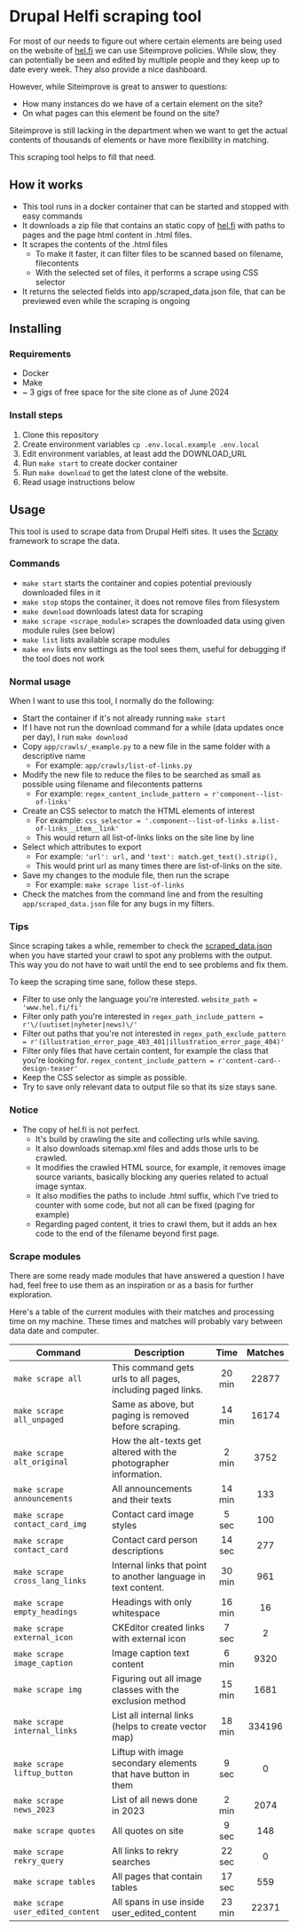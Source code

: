 # Drupal Helfi scraping tool

For most of our needs to figure out where certain elements are being used on the website of [hel.fi](https://www.hel.fi/fi) we can use Siteimprove policies. While slow, they can potentially be seen and edited by multiple people and they keep up to date every week. They also provide a nice dashboard.

However, while Siteimprove is great to answer to questions:

* How many instances do we have of a certain element on the site?
* On what pages can this element be found on the site?

Siteimprove is still lacking in the department when we want to get the actual contents of thousands of elements or have more flexibility in matching.

This scraping tool helps to fill that need.

## How it works

* This tool runs in a docker container that can be started and stopped with easy commands
* It downloads a zip file that contains an static copy of [hel.fi](https://www.hel.fi/fi) with paths to pages and the page html content in .html files.
* It scrapes the contents of the .html files
  * To make it faster, it can filter files to be scanned based on filename, filecontents
  * With the selected set of files, it performs a scrape using CSS selector
* It returns the selected fields into  app/scraped_data.json file, that can be previewed even while the scraping is ongoing

## Installing

### Requirements

* Docker
* Make
* ~ 3 gigs of free space for the site clone as of June 2024

### Install steps

1. Clone this repository
2. Create environment variables `cp .env.local.example .env.local`
3. Edit environment variables, at least add the DOWNLOAD_URL
4. Run `make start` to create docker container
5. Run `make download` to get the latest clone of the website.
6. Read usage instructions below

## Usage

This tool is used to scrape data from Drupal Helfi sites. It uses the [Scrapy](https://scrapy.org/) framework to scrape the data.

### Commands

* `make start` starts the container and copies potential previously downloaded files in it
* `make stop` stops the container, it does not remove files from filesystem
* `make download` downloads latest data for scraping
* `make scrape <scrape_module>` scrapes the downloaded data using given module rules (see below)
* `make list` lists available scrape modules
* `make env` lists env settings as the tool sees them, useful for debugging if the tool does not work

### Normal usage

When I want to use this tool, I normally do the following:

* Start the container if it's not already running `make start`
* If I have not run the download command for a while (data updates once per day), I run `make download`
* Copy `app/crawls/_example.py` to a new file in the same folder with a descriptive name
  * For example: `app/crawls/list-of-links.py`
* Modify the new file to reduce the files to be searched as small as possible using filename and filecontents patterns
  * For example: `regex_content_include_pattern = r'component--list-of-links'`
* Create an CSS selector to match the HTML elements of interest
  * For example:  `css_selector = '.component--list-of-links a.list-of-links__item__link'`
  * This would return all list-of-links links on the site line by line
* Select which attributes to export
  * For example: `'url': url,` and `'text': match.get_text().strip(),`
  * This would print url as many times there are list-of-links on the site.
* Save my changes to the module file, then run the scrape
  * For example: `make scrape list-of-links`
* Check the matches from the command line and from the resulting `app/scraped_data.json` file for any bugs in my filters.

### Tips

Since scraping takes a while, remember to check the [scraped_data.json](app/scraped_data.json) when you have started your crawl to spot any problems with the output. This way you do not have to wait until the end to see problems and fix them.

To keep the scraping time sane, follow these steps.

* Filter to use only the language you're interested. `website_path = 'www.hel.fi/fi'`
* Filter only path you're interested in `regex_path_include_pattern = r'\/(uutiset|nyheter|news)\/'`
* Filter out paths that you're not interested in `regex_path_exclude_pattern = r'(illustration_error_page_403_401|illustration_error_page_404)'`
* Filter only files that have certain content, for example the class that you're looking for. `regex_content_include_pattern = r'content-card--design-teaser'`
* Keep the CSS selector as simple as possible.
* Try to save only relevant data to output file so that its size stays sane.

### Notice

* The copy of hel.fi is not perfect.
  * It's build by crawling the site and collecting urls while saving.
  * It also downloads sitemap.xml files and adds those urls to be crawled.
  * It modifies the crawled HTML source, for example, it removes image source variants, basically blocking any queries related to actual image syntax.
  * It also modifies the paths to include .html suffix, which I've tried to counter with some code, but not all can be fixed (paging for example)
  * Regarding paged content, it tries to crawl them, but it adds an hex code to the end of the filename beyond first page.

### Scrape modules

There are some ready made modules that have answered a question I have had, feel free to use them as an inspiration or as a basis for further exploration.

Here's a table of the current modules with their matches and processing time on my machine. These times and matches will probably vary between data date and computer.

| Command                           | Description                                                      |  Time  | Matches |
|-----------------------------------|------------------------------------------------------------------|:------:|:-------:|
| `make scrape all`                 | This command gets urls to all pages, including paged links.      | 20 min |   22877 |
| `make scrape all_unpaged`         | Same as above, but paging is removed before scraping.            | 14 min |   16174 |
| `make scrape alt_original`        | How the alt-texts get altered with the photographer information. |  2 min |    3752 |
| `make scrape announcements`       | All announcements and their texts                                | 14 min |     133 |
| `make scrape contact_card_img`    | Contact card image styles                                        |  5 sec |     100 |
| `make scrape contact_card`        | Contact card person descriptions                                 | 14 sec |     277 |
| `make scrape cross_lang_links`    | Internal links that point to another language in text content.   | 30 min |     961 |
| `make scrape empty_headings`      | Headings with only whitespace                                    | 16 min |      16 |
| `make scrape external_icon`       | CKEditor created links with external icon                        |  7 sec |       2 |
| `make scrape image_caption`       | Image caption text content                                       |  6 min |    9320 |
| `make scrape img`                 | Figuring out all image classes with the exclusion method         | 15 min |    1681 |
| `make scrape internal_links`      | List all internal links (helps to create vector map)             | 18 min |  334196 |
| `make scrape liftup_button`       | Liftup with image secondary elements that have button in them    |  9 sec |       0 |
| `make scrape news_2023`           | List of all news done in 2023                                    |  2 min |    2074 |
| `make scrape quotes`              | All quotes on site                                               |  9 sec |     148 |
| `make scrape rekry_query`         | All links to rekry searches                                      | 22 sec |       0 |
| `make scrape tables`              | All pages that contain tables                                    | 17 sec |     559 |
| `make scrape user_edited_content` | All spans in use inside user_edited_content                      | 23 min |   22371 |
